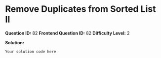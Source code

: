 
  # Remove Duplicates from Sorted List II
  
  **Question ID:** 82
  **Frontend Question ID:** 82
  **Difficulty Level:** 2
  
  **Solution:**  
  ```
  Your solution code here
  ```
    